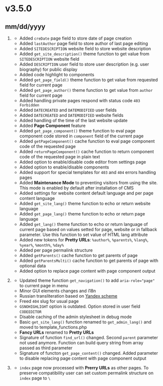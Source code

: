 # v3.5.0
## mm/dd/yyyy

1. [](#new)
    * Added `creDate` page field to store date of page creation
    * Added `lastAuthor` page field to store author of last page editing
    * Added `SITEDESCRIPTION` website field to store website description
    * Added `get_site_description()` theme function to get value from `SITEDESCRIPTION` website field
    * Added `DESCRIPTION` user field to store user description (e.g. user biography) for public display
    * Added code highlight to components
    * Added `get_page_field()` theme function to get value from requested field for current page
    * Added `get_page_author()` theme function to get value from `author` field for current page
    * Added handling private pages respond with status code `403 Forbidden`
    * Added `DATECREATED` and `DATEMODIFIED` user fields
    * Added `DATECREATED` and `DATEMODIFIED` website fields
    * Added handling of the time of the last website update
    * Added **Page Component** feature
    * Added `get_page_component()` theme function to eval page component code stored in `component` field of the current page
    * Added `getPageComponent()` cache function to eval page component code of the requested page
    * Added `returnPageComponent()` cache function to return component code of the requested page in plain text
    * Added option to enable/disable code editor from settings page
    * Added option to enable/disable components
    * Added support for special templates for `403` and `404` errors handling pages
    * Added **Maintenance Mode** to preventing visitors from using the site. This mode is enabled by default after installation of CMS
    * Added settings for website content default language and per page content language
    * Added `get_site_lang()` theme function to echo or return website language
    * Added `get_page_lang()` theme function to echo or return page language
    * Added `get_lang()` theme function to echo or return language of current page based on values setted for page, website or in fallback parameter. Use this function to set value of HTML lang attribute
    * Added new tokens for **Pretty URLs**: `%author%`, `%parents%`, `%lang%`, `%year%`, `%month%`, `%day%`
    * Added per page permalink structure
    * Added `getParents()` cache function to get parents of page
    * Added `getParentsMulti()` cache function to get parents of page with optional data
    * Added option to replace page content with page component output

1. [](#improved)
    * Updated theme function `get_navigation()` to add `aria-role="page"` to current page in menu
    * Minor GUI elements changes and i18n
    * Russian transliteration based on [Yandex scheme](https://yandex.ru/support/nmaps/app_transliteration.html)
    * Freed `404` slug for usual page
    * `GSNOHIGHLIGHT` option is outdated. Option stored in user field `CODEEDITOR`
    * Disable caching of the admin stylesheet in debug mode
    * Basic `get_site_lang()` function renamed to `get_admin_lang()` and moved to template_functions.php
    * **Fancy URLs** renamed to **Pretty URLs**
    * Signature of function `find_url()` changed. Second `parent` parameter not used anymore. Function can build query string from array passed as third parameter
    * Signature of functon `get_page_content()` changed. Added parameter to disable replacing page content with page component output

1. [](#bugfix)
    * `index` page now processed with **Prerry URLs** as other pages. To preserve compatibility user can set custom permalink structure on `index` page to `\`
